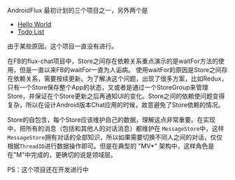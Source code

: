 AndroidFlux 最初计划的三个项目之一，另外两个是

* [Hello World](https://github.com/androidflux/flux)
* [Todo List](https://github.com/androidflux/AFlux-TodoList)

由于某些原因，这个项目一直没有进行。

在FB的flux-chat项目中，Store之间存在依赖关系重点演示的是waitFor方法的使用，但是一直以来FB的waitFor一直为人诟病。
使用waitFor的原因是Store之间存在依赖关系，需要按续更新。为了解决这个问题，出现了很多方案，比如Redux，只有一个Store保存整个App的状态，又或者是通过一个StoreGroup来管理Store，并保证在个Store更新之后再通知UI的变化。Store之间的依赖使问题变得复杂，所以在设计Android版本Chat应用的时候，故意避免了Store依赖的情况。

Store的自包含，每个Store应该维护自己的数据，理解这点非常重要。在实现中，把所有的消息（包括和其他人的对话消息）都维护在 `MessageStore`中，这样`MessageStore`拥有对话的全部知识，所以如果需要切换不同人之间的对话，仅仅根据`ThreadID`进行数据操作即可。但是在典型的 "MV*" 架构中，这样角色是在"M"中完成的，更确切的说是领域层。

PS：这个项目还在开发进行中
